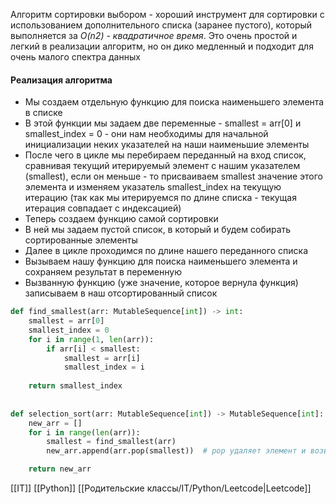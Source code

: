  Алгоритм сортировки выбором - хороший инструмент для сортировки с использованием дополнительного списка (заранее пустого), который выполняется за *O(n2) - квадратичное время*. Это очень простой и легкий в реализации алгоритм, но он дико медленный и подходит для очень малого спектра данных

#### Реализация алгоритма
- Мы создаем отдельную функцию для поиска наименьшего элемента в списке
- В этой функции мы задаем две переменные - smallest = arr[0] и smallest_index = 0 - они нам необходимы для начальной инициализации неких указателей на наши наименьшие элементы
- После чего в цикле мы перебираем переданный на вход список, сравнивая текущий итерируемый элемент с нашим указателeм (smallest), если он меньше - то присваиваем smallest значение этого элемента и изменяем указатель smallest_index на текущую итерацию (так как мы итерируемся по длине списка - текущая итерация совпадает с индексацией)
- Теперь создаем функцию самой сортировки
- В ней мы задаем пустой список, в который и будем собирать сортированные элементы
- Далее в цикле проходимся по длине нашего переданного списка
- Вызываем нашу функцию для поиска наименьшего элемента и сохраняем результат в переменную
- Вызванную функцию (уже значение, которое вернула функция) записываем в наш отсортированный список 

```python
def find_smallest(arr: MutableSequence[int]) -> int:  
    smallest = arr[0]  
    smallest_index = 0  
    for i in range(1, len(arr)):  
        if arr[i] < smallest:  
            smallest = arr[i]  
            smallest_index = i  
  
    return smallest_index  
  
  
def selection_sort(arr: MutableSequence[int]) -> MutableSequence[int]:  
    new_arr = []  
    for i in range(len(arr)):  
        smallest = find_smallest(arr)  
        new_arr.append(arr.pop(smallest))  # pop удаляет элемент и возвращает его

	return new_arr
```


[[IT]] [[Python]] [[Родительские классы/IT/Python/Leetcode|Leetcode]]

